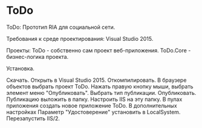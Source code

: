 # ToDo
ToDo: Прототип RIA для социальной сети.

Требования к среде проектирования: Visual Studio 2015.

Проекты:
ToDo - собственно сам проект веб-приложения.
ToDo.Core - бизнес-логика проекта.

Установка.

Скачать. Открыть в Visual Studio 2015.
Откомпилировать.
В браузере объектов выбрать проект ToDo. Нажать правую кнопку мыши, выбрать элемент меню "Опубликовать". Выбрать тип публикации.
Опубликовать. Публикацию выложить в папку. Настроить IIS на эту папку. В пулах приложения создать новое приложение ToDo. В дополнительных настройках Параметр "Удостоверение" установить в LocalSystem. Перезапустить IIS/2.
